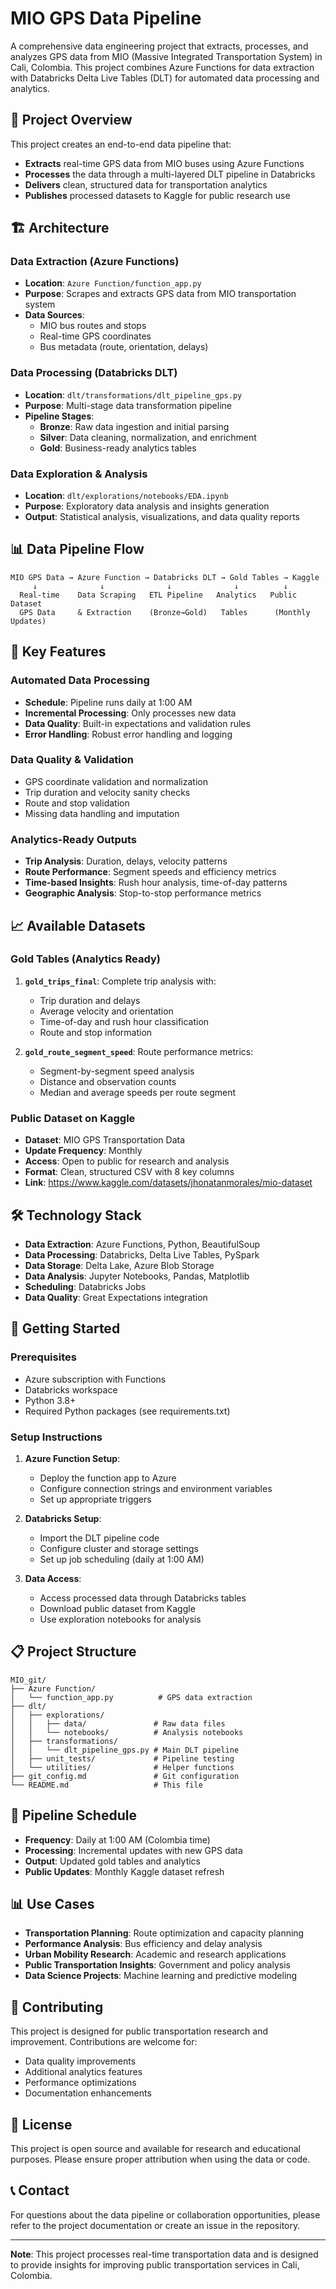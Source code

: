 # MIO GPS Data Pipeline

A comprehensive data engineering project that extracts, processes, and analyzes GPS data from MIO (Massive Integrated Transportation System) in Cali, Colombia. This project combines Azure Functions for data extraction with Databricks Delta Live Tables (DLT) for automated data processing and analytics.

## 🚀 Project Overview

This project creates an end-to-end data pipeline that:
- **Extracts** real-time GPS data from MIO buses using Azure Functions
- **Processes** the data through a multi-layered DLT pipeline in Databricks
- **Delivers** clean, structured data for transportation analytics
- **Publishes** processed datasets to Kaggle for public research use

## 🏗️ Architecture

### Data Extraction (Azure Functions)
- **Location**: `Azure Function/function_app.py`
- **Purpose**: Scrapes and extracts GPS data from MIO transportation system
- **Data Sources**: 
  - MIO bus routes and stops
  - Real-time GPS coordinates
  - Bus metadata (route, orientation, delays)

### Data Processing (Databricks DLT)
- **Location**: `dlt/transformations/dlt_pipeline_gps.py`
- **Purpose**: Multi-stage data transformation pipeline
- **Pipeline Stages**:
  - **Bronze**: Raw data ingestion and initial parsing
  - **Silver**: Data cleaning, normalization, and enrichment
  - **Gold**: Business-ready analytics tables

### Data Exploration & Analysis
- **Location**: `dlt/explorations/notebooks/EDA.ipynb`
- **Purpose**: Exploratory data analysis and insights generation
- **Output**: Statistical analysis, visualizations, and data quality reports

## 📊 Data Pipeline Flow

```
MIO GPS Data → Azure Function → Databricks DLT → Gold Tables → Kaggle
     ↓              ↓              ↓              ↓          ↓
  Real-time    Data Scraping   ETL Pipeline   Analytics   Public Dataset
  GPS Data     & Extraction    (Bronze→Gold)   Tables      (Monthly Updates)
```

## 🎯 Key Features

### Automated Data Processing
- **Schedule**: Pipeline runs daily at 1:00 AM
- **Incremental Processing**: Only processes new data
- **Data Quality**: Built-in expectations and validation rules
- **Error Handling**: Robust error handling and logging

### Data Quality & Validation
- GPS coordinate validation and normalization
- Trip duration and velocity sanity checks
- Route and stop validation
- Missing data handling and imputation

### Analytics-Ready Outputs
- **Trip Analysis**: Duration, delays, velocity patterns
- **Route Performance**: Segment speeds and efficiency metrics
- **Time-based Insights**: Rush hour analysis, time-of-day patterns
- **Geographic Analysis**: Stop-to-stop performance metrics

## 📈 Available Datasets

### Gold Tables (Analytics Ready)
1. **`gold_trips_final`**: Complete trip analysis with:
   - Trip duration and delays
   - Average velocity and orientation
   - Time-of-day and rush hour classification
   - Route and stop information

2. **`gold_route_segment_speed`**: Route performance metrics:
   - Segment-by-segment speed analysis
   - Distance and observation counts
   - Median and average speeds per route segment

### Public Dataset on Kaggle
- **Dataset**: MIO GPS Transportation Data
- **Update Frequency**: Monthly
- **Access**: Open to public for research and analysis
- **Format**: Clean, structured CSV with 8 key columns
- **Link**: https://www.kaggle.com/datasets/jhonatanmorales/mio-dataset

## 🛠️ Technology Stack

- **Data Extraction**: Azure Functions, Python, BeautifulSoup
- **Data Processing**: Databricks, Delta Live Tables, PySpark
- **Data Storage**: Delta Lake, Azure Blob Storage
- **Data Analysis**: Jupyter Notebooks, Pandas, Matplotlib
- **Scheduling**: Databricks Jobs
- **Data Quality**: Great Expectations integration

## 🚦 Getting Started

### Prerequisites
- Azure subscription with Functions
- Databricks workspace
- Python 3.8+
- Required Python packages (see requirements.txt)

### Setup Instructions
1. **Azure Function Setup**:
   - Deploy the function app to Azure
   - Configure connection strings and environment variables
   - Set up appropriate triggers

2. **Databricks Setup**:
   - Import the DLT pipeline code
   - Configure cluster and storage settings
   - Set up job scheduling (daily at 1:00 AM)

3. **Data Access**:
   - Access processed data through Databricks tables
   - Download public dataset from Kaggle
   - Use exploration notebooks for analysis

## 📋 Project Structure

```
MIO_git/
├── Azure Function/
│   └── function_app.py          # GPS data extraction
├── dlt/
│   ├── explorations/
│   │   ├── data/               # Raw data files
│   │   └── notebooks/          # Analysis notebooks
│   ├── transformations/
│   │   └── dlt_pipeline_gps.py # Main DLT pipeline
│   ├── unit_tests/             # Pipeline testing
│   └── utilities/              # Helper functions
├── git_config.md               # Git configuration
└── README.md                   # This file
```

## 🔄 Pipeline Schedule

- **Frequency**: Daily at 1:00 AM (Colombia time)
- **Processing**: Incremental updates with new GPS data
- **Output**: Updated gold tables and analytics
- **Public Updates**: Monthly Kaggle dataset refresh

## 📊 Use Cases

- **Transportation Planning**: Route optimization and capacity planning
- **Performance Analysis**: Bus efficiency and delay analysis
- **Urban Mobility Research**: Academic and research applications
- **Public Transportation Insights**: Government and policy analysis
- **Data Science Projects**: Machine learning and predictive modeling

## 🤝 Contributing

This project is designed for public transportation research and improvement. Contributions are welcome for:
- Data quality improvements
- Additional analytics features
- Performance optimizations
- Documentation enhancements

## 📄 License

This project is open source and available for research and educational purposes. Please ensure proper attribution when using the data or code.

## 📞 Contact

For questions about the data pipeline or collaboration opportunities, please refer to the project documentation or create an issue in the repository.

---

**Note**: This project processes real-time transportation data and is designed to provide insights for improving public transportation services in Cali, Colombia.
